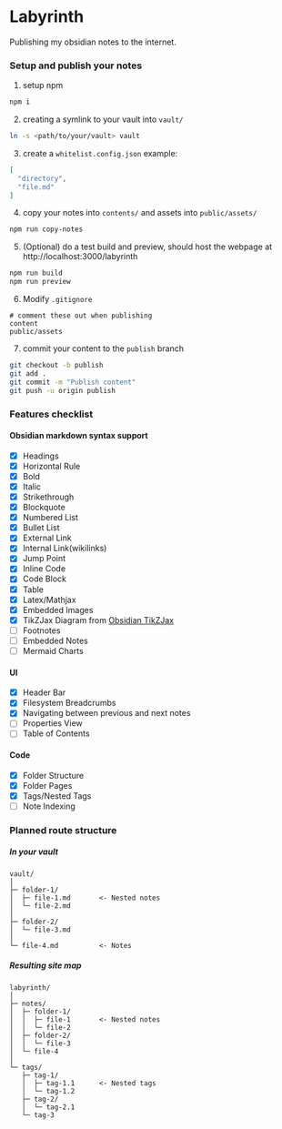 # Labyrinth

Publishing my obsidian notes to the internet.

### Setup and publish your notes

1. setup npm

```bash
npm i
```

2. creating a symlink to your vault into `vault/`

```bash
ln -s <path/to/your/vault> vault
```

3. create a `whitelist.config.json`
example:

```json
[
  "directory",
  "file.md"
]
```

4. copy your notes into `contents/` and assets into `public/assets/`

```bash
npm run copy-notes
```

5. (Optional) do a test build and preview, should host the webpage at http://localhost:3000/labyrinth

```bash
npm run build
npm run preview
```

6. Modify `.gitignore`

```
# comment these out when publishing
content
public/assets
```

7. commit your content to the `publish` branch

```bash
git checkout -b publish
git add .
git commit -m "Publish content"
git push -u origin publish
```

### Features checklist

#### Obsidian markdown syntax support

- [x] Headings
- [x] Horizontal Rule
- [x] Bold
- [x] Italic
- [x] Strikethrough
- [x] Blockquote
- [x] Numbered List
- [x] Bullet List
- [x] External Link
- [x] Internal Link(wikilinks)
- [x] Jump Point
- [x] Inline Code
- [x] Code Block
- [x] Table
- [x] Latex/Mathjax
- [x] Embedded Images
- [x] TikZJax Diagram from [Obsidian TikZJax](https://github.com/artisticat1/obsidian-tikzjax/tree/main)
- [ ] Footnotes
- [ ] Embedded Notes
- [ ] Mermaid Charts

#### UI

- [x] Header Bar
- [x] Filesystem Breadcrumbs
- [x] Navigating between previous and next notes
- [ ] Properties View
- [ ] Table of Contents

#### Code

- [x] Folder Structure
- [x] Folder Pages
- [x] Tags/Nested Tags
- [ ] Note Indexing

### Planned route structure

##### In your vault
```
vault/
│
├─ folder-1/
│  ├─ file-1.md       <- Nested notes
│  └─ file-2.md
│
├─ folder-2/
│  └─ file-3.md
│
└─ file-4.md          <- Notes
```
##### Resulting site map
```
labyrinth/
│
├─ notes/
│  ├─ folder-1/
│  │  ├─ file-1       <- Nested notes
│  │  └─ file-2
│  ├─ folder-2/
│  │  └─ file-3
│  └─ file-4  
│
└─ tags/  
   ├─ tag-1/
   │  ├─ tag-1.1      <- Nested tags
   │  └─ tag-1.2
   ├─ tag-2/
   │  └─ tag-2.1
   └─ tag-3
```